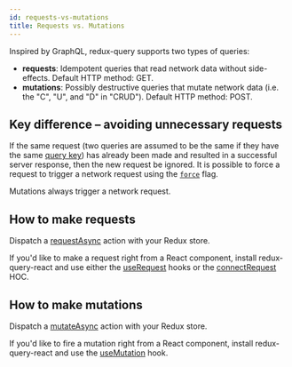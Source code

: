 ```yaml
---
id: requests-vs-mutations
title: Requests vs. Mutations
---
```


Inspired by GraphQL, redux-query supports two types of queries:

- **requests**: Idempotent queries that read network data without side-effects. Default HTTP method: GET.
- **mutations**: Possibly destructive queries that mutate network data (i.e. the "C", "U", and "D" in "CRUD"). Default HTTP method: POST.

## Key difference – avoiding unnecessary requests

If the same request (two queries are assumed to be the same if they have the same [query key](query-configs#query-keys)) has already been made and resulted in a successful server response, then the new request be ignored. It is possible to force a request to trigger a network request using the [`force`](query-configs#request-query-config-fields) flag.

Mutations always trigger a network request.

## How to make requests

Dispatch a [requestAsync](redux-actions#requestasync) action with your Redux store.

If you'd like to make a request right from a React component, install redux-query-react and use either the [useRequest](use-request) hooks or the [connectRequest](connect-request) HOC.

## How to make mutations

Dispatch a [mutateAsync](redux-actions#mutateasync) action with your Redux store.

If you'd like to fire a mutation right from a React component, install redux-query-react and use the [useMutation](use-mutation) hook.
